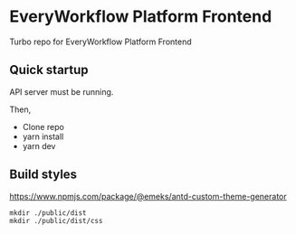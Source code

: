 # EveryWorkflow Platform Frontend

Turbo repo for EveryWorkflow Platform Frontend


## Quick startup

API server must be running.

Then,

- Clone repo
- yarn install
- yarn dev


## Build styles

https://www.npmjs.com/package/@emeks/antd-custom-theme-generator

```
mkdir ./public/dist
mkdir ./public/dist/css
```


